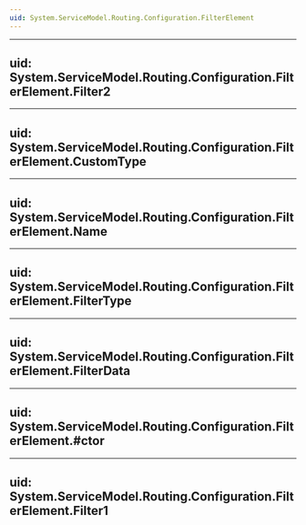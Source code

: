 ```yaml
---
uid: System.ServiceModel.Routing.Configuration.FilterElement
---
```


---
uid: System.ServiceModel.Routing.Configuration.FilterElement.Filter2
---

---
uid: System.ServiceModel.Routing.Configuration.FilterElement.CustomType
---

---
uid: System.ServiceModel.Routing.Configuration.FilterElement.Name
---

---
uid: System.ServiceModel.Routing.Configuration.FilterElement.FilterType
---

---
uid: System.ServiceModel.Routing.Configuration.FilterElement.FilterData
---

---
uid: System.ServiceModel.Routing.Configuration.FilterElement.#ctor
---

---
uid: System.ServiceModel.Routing.Configuration.FilterElement.Filter1
---
